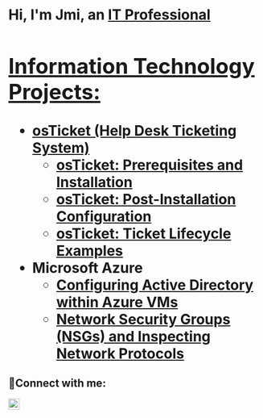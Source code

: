 <h1>Hi, I'm Jmi, an <a href="https://linkedin.com/in/Jmi"> IT Professional

<h2> Information Technology Projects:</h2>

- <b>osTicket (Help Desk Ticketing System)</b>
  - [osTicket: Prerequisites and Installation](https://github.com/JmiFeaginJr/osticket-prereqs)
  - [osTicket: Post-Installation Configuration](https://github.com/JmiFeaginJr/post-install-config)
  - [osTicket: Ticket Lifecycle Examples](https://github.com/JmiFeaginJr/ticket-lifecycle)
- <b>Microsoft Azure</b>
  - [Configuring Active Directory within Azure VMs](https://github.com/JmiFeaginJr/configure-ad)
  - [Network Security Groups (NSGs) and Inspecting Network Protocols](https://github.com/JmiFeaginJr/azure-network-protocols)

<h2>🤳Connect with me:</h2>

[<img align="left" alt="Josh | LinkedIn" width="22px" src="https://cdn.jsdelivr.net/npm/simple-icons@v3/icons/linkedin.svg" />][linkedin]


[linkedin]: https://linkedin.com/in/Jmi
